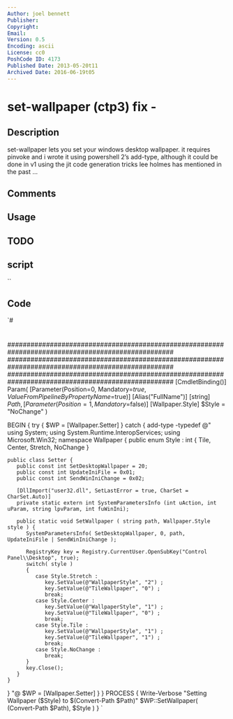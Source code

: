 ```yaml
---
Author: joel bennett
Publisher: 
Copyright: 
Email: 
Version: 0.5
Encoding: ascii
License: cc0
PoshCode ID: 4173
Published Date: 2013-05-20t11
Archived Date: 2016-06-19t05
---
```


# set-wallpaper (ctp3) fix - 

## Description

set-wallpaper lets you set your windows desktop wallpaper.  it requires pinvoke and i wrote it using powershell 2’s add-type, although it could be done in v1 using the jit code generation tricks lee holmes has mentioned in the past …

## Comments



## Usage



## TODO



## script

``

## Code

`#
 #
 ###################################################################################################
 ###################################################################################################
 ###################################################################################################
 [CmdletBinding()]
 Param(
    [Parameter(Position=0, Mandatory=$true, ValueFromPipelineByPropertyName=$true)]
    [Alias("FullName")]
    [string]
    $Path
 ,
    [Parameter(Position=1, Mandatory=$false)]
    [Wallpaper.Style]
    $Style = "NoChange"
 )
 
 BEGIN {
 try {
    $WP = [Wallpaper.Setter]
 } catch {
    add-type -typedef @"
 using System;
 using System.Runtime.InteropServices;
 using Microsoft.Win32;
 namespace Wallpaper
 {
    public enum Style : int
    {
        Tile, Center, Stretch, NoChange
    }
 
    public class Setter {
       public const int SetDesktopWallpaper = 20;
       public const int UpdateIniFile = 0x01;
       public const int SendWinIniChange = 0x02;
 
       [DllImport("user32.dll", SetLastError = true, CharSet = CharSet.Auto)]
       private static extern int SystemParametersInfo (int uAction, int uParam, string lpvParam, int fuWinIni);
       
       public static void SetWallpaper ( string path, Wallpaper.Style style ) {
          SystemParametersInfo( SetDesktopWallpaper, 0, path, UpdateIniFile | SendWinIniChange );
          
          RegistryKey key = Registry.CurrentUser.OpenSubKey("Control Panel\\Desktop", true);
          switch( style )
          {
             case Style.Stretch :
                key.SetValue(@"WallpaperStyle", "2") ; 
                key.SetValue(@"TileWallpaper", "0") ;
                break;
             case Style.Center :
                key.SetValue(@"WallpaperStyle", "1") ; 
                key.SetValue(@"TileWallpaper", "0") ; 
                break;
             case Style.Tile :
                key.SetValue(@"WallpaperStyle", "1") ; 
                key.SetValue(@"TileWallpaper", "1") ;
                break;
             case Style.NoChange :
                break;
          }
          key.Close();
       }
    }
 }
 "@
    $WP = [Wallpaper.Setter]
 }
 }
 PROCESS {
    Write-Verbose "Setting Wallpaper ($Style) to $(Convert-Path $Path)"
    $WP::SetWallpaper( (Convert-Path $Path), $Style )
 }
`

